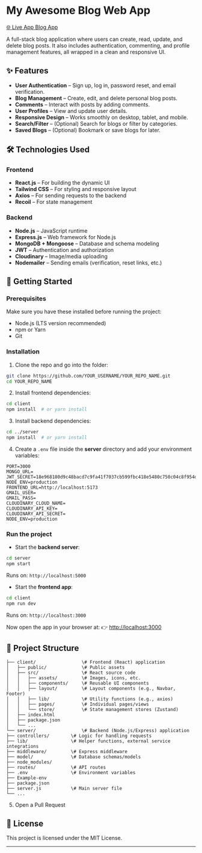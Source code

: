 # My Awesome Blog Web App

[🌐 Live App Blog App](https://blogs-web-app-orcin.vercel.app/)

A full-stack blog application where users can create, read, update, and delete blog posts. It also includes authentication, commenting, and profile management features, all wrapped in a clean and responsive UI.

## ✨ Features

- **User Authentication** – Sign up, log in, password reset, and email verification.
- **Blog Management** – Create, edit, and delete personal blog posts.
- **Comments** – Interact with posts by adding comments.
- **User Profiles** – View and update user details.
- **Responsive Design** – Works smoothly on desktop, tablet, and mobile.
- **Search/Filter** – (Optional) Search for blogs or filter by categories.
- **Saved Blogs** – (Optional) Bookmark or save blogs for later.


## 🛠️ Technologies Used

### Frontend

- **React.js** – For building the dynamic UI
- **Tailwind CSS** – For styling and responsive layout
- **Axios** – For sending requests to the backend
- **Recoil** – For state management


### Backend

- **Node.js** – JavaScript runtime
- **Express.js** – Web framework for Node.js
- **MongoDB + Mongoose** – Database and schema modeling
- **JWT** – Authentication and authorization
- **Cloudinary** – Image/media uploading
- **Nodemailer** – Sending emails (verification, reset links, etc.)


## 🚀 Getting Started

### Prerequisites

Make sure you have these installed before running the project:

- Node.js (LTS version recommended)
- npm or Yarn
- Git


### Installation

1. Clone the repo and go into the folder:

```bash
git clone https://github.com/YOUR_USERNAME/YOUR_REPO_NAME.git
cd YOUR_REPO_NAME
```

2. Install frontend dependencies:

```bash
cd client
npm install  # or yarn install
```

3. Install backend dependencies:

```bash
cd ../server
npm install  # or yarn install
```

4. Create a `.env` file inside the **server** directory and add your environment variables:

```
PORT=3000
MONGO_URL=
JWT_SECRET=18e968180d9c48bacd7c9fa41f7037cb599fbc418e5480c750c04c8f954d5d697c5bae3fb39a86821480b15c6e57b386b59ad5d79ee0fd89a98cae7371012621
NODE_ENV=production
FRONTEND_URL=http://localhost:5173
GMAIL_USER=
GMAIL_PASS=
CLOUDINARY_CLOUD_NAME=
CLOUDINARY_API_KEY=
CLOUDINARY_API_SECRET=
NODE_ENV=production

```


### Run the project

- Start the **backend server**:

```bash
cd server
npm start
```

Runs on: `http://localhost:5000`
- Start the **frontend app**:

```bash
cd client
npm run dev
```

Runs on: `http://localhost:3000`

Now open the app in your browser at:
👉 [http://localhost:3000](http://localhost:3000)

## 📂 Project Structure

```
├── client/                 \# Frontend (React) application
│   ├── public/             \# Public assets
│   ├── src/                \# React source code
│   │   ├── assets/         \# Images, icons, etc.
│   │   ├── components/     \# Reusable UI components
│   │   ├── layout/         \# Layout components (e.g., Navbar, Footer)
│   │   ├── lib/            \# Utility functions (e.g., axios)
│   │   ├── pages/          \# Individual pages/views
│   │   └── store/          \# State management stores (Zustand)
│   ├── index.html
│   ├── package.json
│   └── ...
└── server/                 \# Backend (Node.js/Express) application
├── controllers/        \# Logic for handling requests
├── lib/                \# Helper functions, external service integrations
├── middleware/         \# Express middleware
├── model/              \# Database schemas/models
├── node_modules/
├── routes/             \# API routes
├── .env                \# Environment variables
├── Example-env
├── package.json
├── server.js           \# Main server file
└── ...

```


5. Open a Pull Request

## 📜 License

This project is licensed under the MIT License.

***

